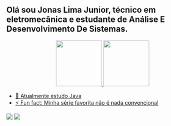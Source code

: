 ## Olá sou Jonas Lima Junior, técnico em eletromecânica e estudante de Análise E Desenvolvimento De Sistemas.
<div align="center">
  <a href="https://github.com/amilsanoj">
  <img height="120em" src="https://github-readme-stats.vercel.app/api?username=amilsanoj&show_icons=true&theme=merko&include_all_commits=true&count_private=true"/>
  <img height="120em" src="https://github-readme-stats.vercel.app/api/top-langs/?username=amilsanoj&layout=compact&langs_count=7&theme=merko"/>
</div>

- 🌱 Atualmente estudo Java
- ⚡ Fun fact: Minha série favorita não é nada convencional
<div>
  <a href="https://instagram.com/ojonas_lima" target="_blank"><img src="https://img.shields.io/badge/-Instagram-%23E4405F?style=for-the-badge&logo=instagram&logoColor=white" target="_blank"></a>
  <a href = "mailto:jonasgomeslimajunior@gmail.com"><img src="https://img.shields.io/badge/-Gmail-%23333?style=for-the-badge&logo=gmail&logoColor=white" target="_blank"></a>
</div>
  
 
